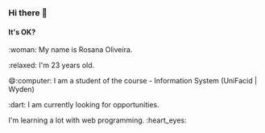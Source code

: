 ### Hi there 👋
#### It's OK? 
<!--
**RosyProgramming/Rosyprogramming** is a ✨ _special_ ✨ repository because its `README.md` (this file) appears on your GitHub profile.

Here are some ideas to get you started:

 🔭 I’m currently working on ...
- 🌱 I’m currently learning ...
- 👯 I’m looking to collaborate on ...
- 🤔 I’m looking for help with ...
- 💬 Ask me about ...
- 📫 How to reach me: ...
- 😄 Pronouns: ...
- ⚡ Fun fact: ...
-->

 <p>  :woman: My name is Rosana Oliveira.</p>
 <p> :relaxed: I'm 23 years old. </p>
 <p> 😄:computer: I am a student of the course - Information System (UniFacid | Wyden) </p>
 <p>  :dart: I am currently looking for opportunities. </p>
<p> I'm learning a lot with web programming. :heart_eyes: </p>
